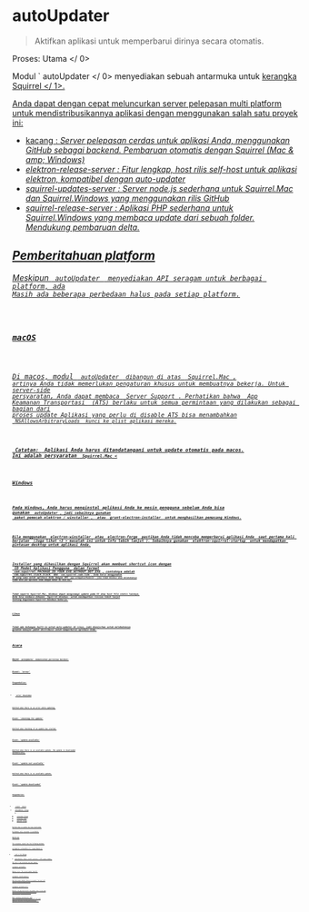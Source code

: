 # autoUpdater

> Aktifkan aplikasi untuk memperbarui dirinya secara otomatis.

Proses:  Utama </ 0></p> 

Modul ` autoUpdater </ 0> menyediakan sebuah antarmuka untuk
<a href="https://github.com/Squirrel"> kerangka Squirrel </ 1>.</p>

<p>Anda dapat dengan cepat meluncurkan server pelepasan multi platform untuk mendistribusikannya
aplikasi dengan menggunakan salah satu proyek ini:</p>

<ul>
<li><a href="https://github.com/GitbookIO/nuts"> kacang </ 0>: <em> Server pelepasan cerdas untuk aplikasi Anda, menggunakan GitHub sebagai backend. Pembaruan otomatis dengan Squirrel (Mac & amp; Windows) </ 1></li>
<li><a href="https://github.com/ArekSredzki/electron-release-server"> elektron-release-server </ 0>: <em> Fitur lengkap,
host rilis self-host untuk aplikasi elektron, kompatibel dengan
auto-updater </ 1></li>
<li><a href="https://github.com/Aluxian/squirrel-updates-server"> squirrel-updates-server </ 0>: <em> Server node.js sederhana
untuk Squirrel.Mac dan Squirrel.Windows yang menggunakan rilis GitHub </ 1></li>
<li><a href="https://github.com/Arcath/squirrel-release-server"> squirrel-release-server </ 0>: <em> Aplikasi PHP sederhana untuk Squirrel.Windows yang membaca update dari sebuah folder. Mendukung pembaruan delta. </ 0></li>
</ul>

<h2>Pemberitahuan platform</h2>

<p>Meskipun <code> autoUpdater </ 0> menyediakan API seragam untuk berbagai platform, ada
Masih ada beberapa perbedaan halus pada setiap platform.</p>

<h3>macOS</h3>

<p>Di macos, modul <code> autoUpdater </ 0> dibangun di atas <a href="https://github.com/Squirrel/Squirrel.Mac"> Squirrel.Mac </ 1>,
artinya Anda tidak memerlukan pengaturan khusus untuk membuatnya bekerja. Untuk server-side
persyaratan, Anda dapat membaca <a href="https://github.com/Squirrel/Squirrel.Mac#server-support"> Server Support </ 0>. Perhatikan bahwa <a href="https://developer.apple.com/library/content/documentation/General/Reference/InfoPlistKeyReference/Articles/CocoaKeys.html#//apple_ref/doc/uid/TP40009251-SW35"> App
Keamanan Transportasi </ 0> (ATS) berlaku untuk semua permintaan yang dilakukan sebagai bagian dari
proses update Aplikasi yang perlu di disable ATS bisa menambahkan
<code> NSAllowsArbitraryLoads </ 0> kunci ke plist aplikasi mereka.</p>

<p><strong> Catatan: </ 0> Aplikasi Anda harus ditandatangani untuk update otomatis pada macos.
Ini adalah persyaratan <code> Squirrel.Mac <</p>

<h3>Windows</h3>

<p>Pada Windows, Anda harus menginstal aplikasi Anda ke mesin pengguna sebelum Anda bisa
gunakan <code> autoUpdater </ 0>, jadi sebaiknya gunakan
<a href="https://github.com/electron/windows-installer"> paket pemecah elektron / winstaller </ 1>, <a href="https://github.com/electron-userland/electron-forge"> atau <a href="https://github.com/electron/grunt-electron-installer"> grunt-electron-installer </ 3> untuk menghasilkan pemasang Windows.</p>

<p>Bila menggunakan <a href="https://github.com/electron/windows-installer"> electron-winstaller </ 0> atau <a href="https://github.com/electron-userland/electron-forge"> electron-forge </ 1> pastikan Anda tidak mencoba memperbarui aplikasi Anda <a href="https://github.com/electron/windows-installer#handling-squirrel-events"> saat pertama kali berjalan </ 2> (Juga lihat <3 > masalah ini untuk info lebih lanjut </ 3>). Sebaiknya gunakan <a href="https://github.com/mongodb-js/electron-squirrel-startup"> elektron-squirrel-startup </ 0> untuk mendapatkan pintasan desktop untuk aplikasi Anda.</p>

<p>Installer yang dihasilkan dengan Squirrel akan membuat shortcut icon dengan
<a href="https://msdn.microsoft.com/en-us/library/windows/desktop/dd378459(v=vs.85).aspx"> ID Model Aplikasi Pengguna </ 0> dalam format
<code> com.squirrel.PACKAGE_ID.YOUR_EXE_WITHOUT_DOT_EXE </ 1>, contohnya adalah
<code> com.squirrel.slack.Slack </ 1> dan <code> com.squirrel.code.Code </ 1>. Anda harus menggunakan
ID yang sama untuk aplikasi Anda dengan API <code> app.setAppUserModelId </ 0>, jika tidak Windows akan melakukannya
tidak bisa pin aplikasi Anda dengan benar di task bar.</p>

<p>Tidak seperti Squirrel.Mac, Windows dapat menginangi update pada S3 atau host file statis lainnya.
Anda bisa membaca dokumen <a href="https://github.com/Squirrel/Squirrel.Windows"> Squirrel.Windows </ 0> untuk mendapatkan rincian lebih lanjut
tentang bagaimana Squirrel.Windows bekerja.</p>

<h3>Linux</h3>

<p>Tidak ada dukungan built-in untuk auto-updater di Linux, jadi dianjurkan untuk melakukannya
gunakan manajer paket distribusi untuk memperbarui aplikasi Anda.</p>

<h2>Acara</h2>

<p>Objek <code> autoUpdater </ 0> memancarkan peristiwa berikut:</p>

<h3>Event: 'error'</h3>

<p>Pengembalian:</p>

<ul>
<li><code> error </ 0> Kesalahan</li>
</ul>

<p>Emitted when there is an error while updating.</p>

<h3>Event: 'checking-for-update'</h3>

<p>Emitted when checking if an update has started.</p>

<h3>Event: 'update-available'</h3>

<p>Emitted when there is an available update. The update is downloaded
automatically.</p>

<h3>Event: 'update-not-available'</h3>

<p>Emitted when there is no available update.</p>

<h3>Event: 'update-downloaded'</h3>

<p>Pengembalian:</p>

<ul>
<li><code> event </ 0>  Acara</li>
<li><code>releaseNotes` String</li> 

* `releaseName` String
* `releaseDate` Date
* `updateURL` String</ul> 

Emitted when an update has been downloaded.

On Windows only `releaseName` is available.

## Methods

The `autoUpdater` object has the following methods:

### `autoUpdater.setFeedURL(url[, requestHeaders])`

* ` url </ 0>  String</li>
<li><code>requestHeaders` Object *macOS* (optional) - HTTP request headers.

Sets the `url` and initialize the auto updater.

### `autoUpdater.getFeedURL()`

Returns `String` - The current update feed URL.

### `autoUpdater.checkForUpdates()`

Asks the server whether there is an update. You must call `setFeedURL` before using this API.

### `autoUpdater.quitAndInstall()`

Restarts the app and installs the update after it has been downloaded. It should only be called after `update-downloaded` has been emitted.

**Note:** `autoUpdater.quitAndInstall()` will close all application windows first and only emit `before-quit` event on `app` after that. This is different from the normal quit event sequence.